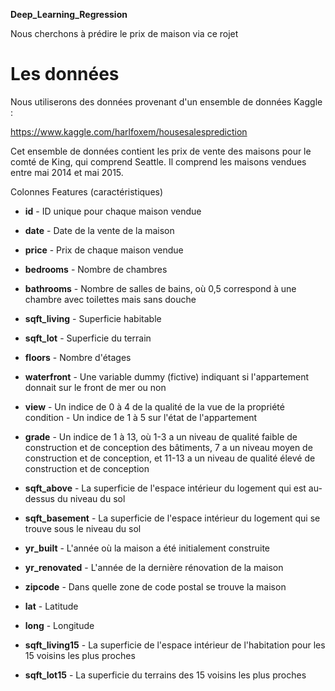 **Deep_Learning_Regression**

Nous cherchons à prédire le prix de maison via ce rojet

# **Les données**
Nous utiliserons des données provenant d'un ensemble de données Kaggle :

https://www.kaggle.com/harlfoxem/housesalesprediction

Cet ensemble de données contient les prix de vente des maisons pour le comté de King, qui comprend Seattle. Il comprend les maisons vendues entre mai 2014 et mai 2015. 

Colonnes Features (caractéristiques)

- **id** - ID unique pour chaque maison vendue

- **date** - Date de la vente de la maison

- **price** - Prix de chaque maison vendue

- **bedrooms** - Nombre de chambres

- **bathrooms** - Nombre de salles de bains, où 0,5 correspond à une chambre avec toilettes mais sans douche

- **sqft_living** - Superficie habitable

- **sqft_lot** - Superficie du terrain

- **floors** - Nombre d'étages

- **waterfront** - Une variable dummy (fictive) indiquant si l'appartement donnait sur le front de mer ou non

- **view** - Un indice de 0 à 4 de la qualité de la vue de la propriété
condition - Un indice de 1 à 5 sur l'état de l'appartement

- **grade** - Un indice de 1 à 13, où 1-3 a un niveau de qualité faible de construction et de conception des bâtiments, 7 a un niveau moyen de construction et de conception, et 11-13 a un niveau de qualité élevé de construction et de conception

- **sqft_above** - La superficie de l'espace intérieur du logement qui est au-dessus du niveau du sol

- **sqft_basement** - La superficie de l'espace intérieur du logement qui se trouve sous le niveau du sol

- **yr_built** - L'année où la maison a été initialement construite

- **yr_renovated** - L'année de la dernière rénovation de la maison

- **zipcode** - Dans quelle zone de code postal se trouve la maison

- **lat** - Latitude

- **long** - Longitude

- **sqft_living15** - La superficie de l'espace intérieur de l'habitation pour les 15 voisins les plus proches

- **sqft_lot15** - La superficie du terrains des 15 voisins les plus proches
